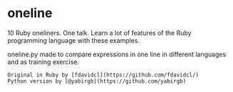 # oneline

10 Ruby oneliners. One talk. Learn a lot of features of the Ruby programming language with these examples.

oneline.py made to compare expressions in one line in different languages
and as training exercise.

	Original in Ruby by [fdavidcl](https://github.com/fdavidcl/)
	Python version by [@yabirgb](https://github.com/yabirgb)

